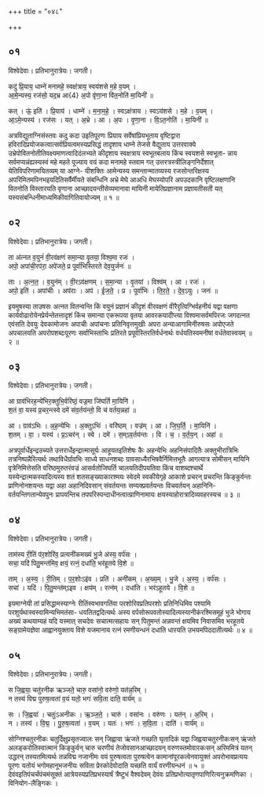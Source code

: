 +++
title = "०४८"

+++


## ०१
विश्वेदेवाः। प्रतिभानुरात्रेयः। जगती।

कदु॑ प्रि॒याय॒ धाम्ने॑ मनामहे॒ स्वक्ष॑त्राय॒ स्वय॑शसे म॒हे व॒यम् ।  
आ॒मे॒न्यस्य॒ रज॑सो॒ यद॒भ्र आ{4} अ॒पो वृ॑णा॒ना वि॑त॒नोति॑ मा॒यिनी॑ ॥

कत् । ऊं॒ इति॑ । प्रि॒याय॑ । धाम्ने॑ । म॒ना॒म॒हे॒ । स्वऽक्ष॑त्राय । स्वऽय॑शसे । म॒हे । व॒यम् ।  
आ॒ऽमे॒न्यस्य॑ । रज॑सः । यत् । अ॒भ्रे । आ । अ॒पः । वृ॒णा॒ना । वि॒ऽत॒नोति॑ । मा॒यिनी॑ ॥

अत्रविद्युताग्निसंस्तवः कदु कदा उइतिपूरणः प्रियाय सर्वेषांप्रियभूताय वृष्टिद्वारा हविरादिप्रयोजकत्वात्सर्वप्रियत्वमस्यप्रसिद्धं तादृशाय धाम्ने तेजसे वैद्युताय उत्तरवाक्ये उभ्रेपोवितनोतीतिवक्ष्यमाणत्वादिदंलभ्यते कीदृशाय स्वक्षत्राय स्वभूतबलाय किंच स्वयशसे स्वभूता- न्नाय सर्वमप्यन्नंह्यस्यस्वं महे महते पूज्याय वयं कदा मनामहे स्तवाम गत् उत्तरत्रस्त्रीलिङ्गनिर्देशात् येतिविपरिणामयितव्यम् या आग्ने- यीशक्तिः आमेन्यस्य समन्तान्मातव्यस्य रजसोन्तरिक्षस्य अपरिमितमपिनभइयदितिसर्वैर्मीयते संबन्धिनि अभ्रे मेघे आअधि मेघस्योपरि अपउदकानि वृष्टिलक्षणानि वितनोति विस्तारयति वृणाना आच्छादयन्तीसेव्यमानावा मायिनी मायेतिप्रज्ञानाम प्रज्ञावतीसती यत् यस्यसंबन्धिनीमाध्यमिकीवागितिवायोज्यम् ॥ १ ॥

## ०२
विश्वेदेवाः। प्रतिभानुरात्रेयः। जगती।

ता अ॑त्नत व॒युनं॑ वी॒रव॑क्षणं समा॒न्या वृ॒तया॒ विश्व॒मा रजः॑ ।  
अपो॒ अपा॑ची॒रप॑रा॒ अपे॑जते॒ प्र पूर्वा॑भिस्तिरते देव॒युर्जनः॑ ॥

ताः । अ॒त्न॒त॒ । व॒युन॑म् । वी॒रऽव॑क्षणम् । स॒मा॒न्या । वृ॒तया॑ । विश्व॑म् । आ । रजः॑ ।  
अपो॒ इति॑ । अपा॑चीः । अप॑राः । अप॑ । ई॒ज॒ते॒ । प्र । पूर्वा॑भिः । ति॒र॒ते॒ । दे॒व॒ऽयुः । जनः॑ ॥

इयमुषस्या ताउषसः अत्नत वितन्वन्ति किं वयुनं प्रज्ञानं कीदृशं वीरवक्षणं वीरैरृत्विग्भिर्वहनीयं यद्वा वक्षणाः कार्यवोढारोयेनप्रेर्यन्तेतत्तादृशं किंच समान्या एकरूपया वृतया आवरकयादीप्त्या विश्वमासर्वमपिरजः जगदत्नत एवंसति देवयुः देवकामोजनः अपाचीः अपांचनाः प्रतिनिवृत्तमुखीः अपरा अन्याआगामिनीरुषसः अपोएजते अपचालयति अपरोपशब्दःपूरणः सर्वाभिस्ताभिः प्रतिरते प्रपूर्वस्तिरतिर्वर्धनार्थः वर्धयतिस्वमनीषां वर्धतेवास्वयम् ॥ २ ॥

## ०३
विश्वेदेवाः। प्रतिभानुरात्रेयः। जगती।

आ ग्राव॑भिरह॒न्ये॑भिर॒क्तुभि॒र्वरि॑ष्ठं॒ वज्र॒मा जि॑घर्ति मा॒यिनि॑ ।  
श॒तं वा॒ यस्य॑ प्र॒चर॒न्त्स्वे दमे॑ संव॒र्तय॑न्तो॒ वि च॑ वर्तय॒न्नहा॑ ॥

आ । ग्राव॑ऽभिः । अ॒ह॒न्ये॑भिः । अ॒क्तुऽभिः॑ । वरि॑ष्ठम् । वज्र॑म् । आ । जि॒घ॒र्ति॒ । मा॒यिनि॑ ।  
श॒तम् । वा॒ । यस्य॑ । प्र॒ऽचर॑न् । स्वे । दमे॑ । स॒म्ऽव॒र्तय॑न्तः । वि । च॒ । व॒र्त॒य॒न् । अहा॑ ॥

अत्रपूर्वार्धेइन्द्रउच्यते उत्तरार्धेइन्द्रात्मासूर्यः आहूयतइतिशेषः कैः अहन्येभिः अहनिसंपादितैः अक्तुभीरात्रिभिः तत्रनिष्पन्नैरित्यर्थः तथाविधैर्ग्रावभिः साध्ये साधनशब्दः ग्रावसाध्यैरभिषवैर्निमित्तभूतैः आगत्यात्र सोमीसन् मायिनि वृत्रेनिमित्तेसति वरिष्ठमुरुतरंवज्रं आसर्वतोजिघर्ति चालयतिदीपयतिवा किंच वाशब्दश्चार्थे यस्येन्द्रात्मकस्यादित्यस्य शतं शतसङ्ख्याकारश्मयः स्वेदमे स्वकीयेगृहे आकाशे प्रचरन् प्रचरन्ति किङ्कुर्वन्तः प्राणिनोनशयन्तः यद्वा अहा अहानिदिवसान् संवर्तयन्तः सम्यक्प्रवर्तयन्तः विचवर्तयन् अहानिनि- वर्तयन्तिगतान्येवपुनः प्रापयन्तिच तपपरिस्पन्दाधीनत्वात्प्राणिनामायः क्षयस्याहोरात्रादिव्यवहरस्यच ॥ ३ ॥

## ०४
विश्वेदेवाः। प्रतिभानुरात्रेयः। जगती।

ताम॑स्य री॒तिं प॑र॒शोरि॑व॒ प्रत्यनी॑कमख्यं भु॒जे अ॑स्य॒ वर्प॑सः ।  
सचा॒ यदि॑ पितु॒मन्त॑मिव॒ क्षयं॒ रत्नं॒ दधा॑ति॒ भर॑हूतये वि॒शे ॥

ताम् । अ॒स्य॒ । री॒तिम् । प॒र॒शोःऽइ॑व । प्रति॑ । अनी॑कम् । अ॒ख्य॒म् । भु॒जे । अ॒स्य॒ । वर्प॑सः ।  
सचा॑ । यदि॑ । पि॒तु॒मन्त॑म्ऽइव । क्षय॑म् । रत्न॑म् । दधा॑ति । भर॑ऽहूतये । वि॒शे ॥

इयमाग्नेयी तां प्रसिद्धामस्याग्नेः रीतिंस्वभावगतिंवा परशोरिवप्रतिपरशोः प्रतिनिधिमिव पश्यामि परशुर्यथास्वस्वामिन्यभिमतंसा- धयतितद्वदित्यर्थः अस्य वर्पसोरूपवतोस्यादित्यस्यानीकंरश्मिसमूहं भुजे भोगाय अख्यं कथयाम्यहं यदि यस्मात् सचदेवः सचात्मत्सहायः सन् पितुमन्तं अन्नवन्तं क्षयमिव निवासमिव भरहूतये सङ्ग्रामेयज्ञेवा आह्वानयुक्ताय विशे यजमानाय रत्नं रमणीयन्धनं दधाति धारयति उभयमपिददातीत्यर्थः ॥ ४ ॥

## ०५
विश्वेदेवाः। प्रतिभानुरात्रेयः। जगती।

स जि॒ह्वया॒ चतु॑रनीक ऋञ्जते॒ चारु॒ वसा॑नो॒ वरु॑णो॒ यत॑न्न॒रिम् ।  
न तस्य॑ विद्म पुरुष॒त्वता॑ व॒यं यतो॒ भगः॑ सवि॒ता दाति॒ वार्य॑म् ॥

सः । जि॒ह्वया॑ । चतुः॑ऽअनीकः । ऋ॒ञ्ज॒ते॒ । चारु॑ । वसा॑नः । वरु॑णः । यत॑न् । अ॒रिम् ।  
न । तस्य॑ । वि॒द्म॒ । पु॒रु॒ष॒त्वता॑ । व॒यम् । यतः॑ । भगः॑ । स॒वि॒ता । दाति॑ । वार्य॑म् ॥

सोग्निश्चतुरनीकः चतुर्दिक्षुप्रसृतज्वालः सन् जिह्वाया ऋंजते गच्छति घृतादिकं यद्वा जिह्वयाचतुरनीकःसन् ऋंजते अलङ्करोतिस्वात्मानं किङ्कुर्वन् चारु चरणीयं तेजोवसानआच्छादयन् वरुणस्तमोवारकःसन् अरिममित्रं यतन् उद्धरन् तस्यतमित्यर्थः तन्नविद्म नजानीमः वयं पुरुषत्वता पुरुषत्वेन कामानांपूरकत्वेनवायुक्तं अपरोभावप्रत्ययः पूरणः यतोयं भगोमहानूभजनीयः सविता प्रेरकोदेवोदाति यच्छति वार्यं वरणीयन्धनं ॥ ५ ॥देवंवइतिपंचर्चंपंचमंसूक्तं आत्रेयस्यप्रतिप्रभस्यार्षं त्रैष्टुभं वैश्वदेवम् देवंवः प्रतिप्रभोत्यातृणपाणिरित्यनुक्रमणिका । विनियोग-लैङ्गिकः ।